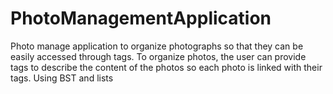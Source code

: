# PhotoManagementApplication
Photo manage application to organize photographs so that they can be easily accessed through tags.  To organize photos, the user can provide tags to describe the content of the photos so each photo is linked with their tags. Using BST and lists 
